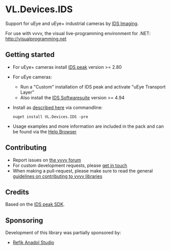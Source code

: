 # VL.Devices.IDS
Support for uEye and uEye+ industrial cameras by [IDS Imaging](https://ids-imaging.com).

For use with vvvv, the visual live-programming environment for .NET: http://visualprogramming.net

## Getting started
- For uEye+ cameras install [IDS peak](https://en.ids-imaging.com/ids-peak.html) version >= 2.80
- For uEye cameras:
  - Run a "Custom" installation of IDS peak and activate "uEye Transport Layer"
  - Also install the [IDS Softwaresuite](https://de.ids-imaging.com/ids-software-suite.html) version >= 4.94
- Install as [described here](https://thegraybook.vvvv.org/reference/hde/managing-nugets.html) via commandline:

    `nuget install VL.Devices.IDS -pre`

- Usage examples and more information are included in the pack and can be found via the [Help Browser](https://thegraybook.vvvv.org/reference/hde/findinghelp.html)

## Contributing
- Report issues on [the vvvv forum](https://discourse.vvvv.org/c/vvvv-gamma/28)
- For custom development requests, please [get in touch](mailto:devvvvs@vvvv.org)
- When making a pull-request, please make sure to read the general [guidelines on contributing to vvvv libraries](https://thegraybook.vvvv.org/reference/extending/contributing.html)

## Credits
Based on the [IDS peak SDK](https://de.ids-imaging.com/ids-peak.html).

## Sponsoring
Development of this library was partially sponsored by:  
* [Refik Anadol Studio](https://refikanadolstudio.com)
